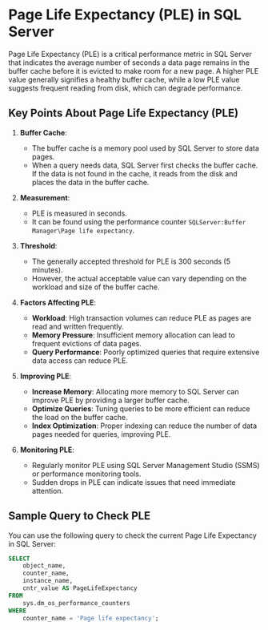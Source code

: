 # Page Life Expectancy (PLE) in SQL Server

Page Life Expectancy (PLE) is a critical performance metric in SQL Server that indicates the average number of seconds a data page remains in the buffer cache before it is evicted to make room for a new page. A higher PLE value generally signifies a healthy buffer cache, while a low PLE value suggests frequent reading from disk, which can degrade performance.

## Key Points About Page Life Expectancy (PLE)

1. **Buffer Cache**: 
   - The buffer cache is a memory pool used by SQL Server to store data pages.
   - When a query needs data, SQL Server first checks the buffer cache. If the data is not found in the cache, it reads from the disk and places the data in the buffer cache.

2. **Measurement**:
   - PLE is measured in seconds.
   - It can be found using the performance counter `SQLServer:Buffer Manager\Page life expectancy`.

3. **Threshold**:
   - The generally accepted threshold for PLE is 300 seconds (5 minutes).
   - However, the actual acceptable value can vary depending on the workload and size of the buffer cache.

4. **Factors Affecting PLE**:
   - **Workload**: High transaction volumes can reduce PLE as pages are read and written frequently.
   - **Memory Pressure**: Insufficient memory allocation can lead to frequent evictions of data pages.
   - **Query Performance**: Poorly optimized queries that require extensive data access can reduce PLE.

5. **Improving PLE**:
   - **Increase Memory**: Allocating more memory to SQL Server can improve PLE by providing a larger buffer cache.
   - **Optimize Queries**: Tuning queries to be more efficient can reduce the load on the buffer cache.
   - **Index Optimization**: Proper indexing can reduce the number of data pages needed for queries, improving PLE.

6. **Monitoring PLE**:
   - Regularly monitor PLE using SQL Server Management Studio (SSMS) or performance monitoring tools.
   - Sudden drops in PLE can indicate issues that need immediate attention.

## Sample Query to Check PLE

You can use the following query to check the current Page Life Expectancy in SQL Server:

```sql
SELECT 
    object_name, 
    counter_name, 
    instance_name, 
    cntr_value AS PageLifeExpectancy
FROM 
    sys.dm_os_performance_counters
WHERE 
    counter_name = 'Page life expectancy';
